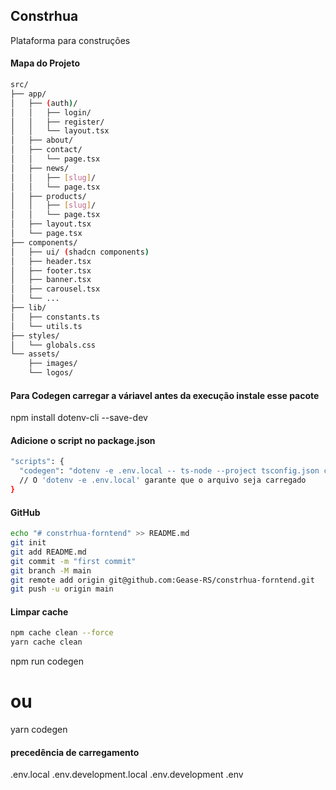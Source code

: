 
## Constrhua

Plataforma para construções

#### Mapa do Projeto
```bash
src/
├── app/
│   ├── (auth)/
│   │   ├── login/
│   │   ├── register/
│   │   └── layout.tsx
│   ├── about/
│   ├── contact/
│   │   └── page.tsx
│   ├── news/
│   │   ├── [slug]/
│   │   └── page.tsx
│   ├── products/
│   │   ├── [slug]/
│   │   └── page.tsx
│   ├── layout.tsx
│   └── page.tsx
├── components/
│   ├── ui/ (shadcn components)
│   ├── header.tsx
│   ├── footer.tsx
│   ├── banner.tsx
│   ├── carousel.tsx
│   └── ...
├── lib/
│   ├── constants.ts
│   └── utils.ts
├── styles/
│   └── globals.css
└── assets/
    ├── images/
    └── logos/
```
#### Para Codegen carregar a váriavel antes da execução instale esse pacote
npm install dotenv-cli --save-dev

#### Adicione o script no package.json
```bash
"scripts": {
  "codegen": "dotenv -e .env.local -- ts-node --project tsconfig.json codegen.ts" 
  // O 'dotenv -e .env.local' garante que o arquivo seja carregado
}
```

#### GitHub
```bash
echo "# constrhua-forntend" >> README.md
git init
git add README.md
git commit -m "first commit"
git branch -M main
git remote add origin git@github.com:Gease-RS/constrhua-forntend.git
git push -u origin main
```

#### Limpar cache
```bash
npm cache clean --force
yarn cache clean
```

npm run codegen
# ou
yarn codegen

#### precedência de carregamento
.env.local
.env.development.local
.env.development
.env